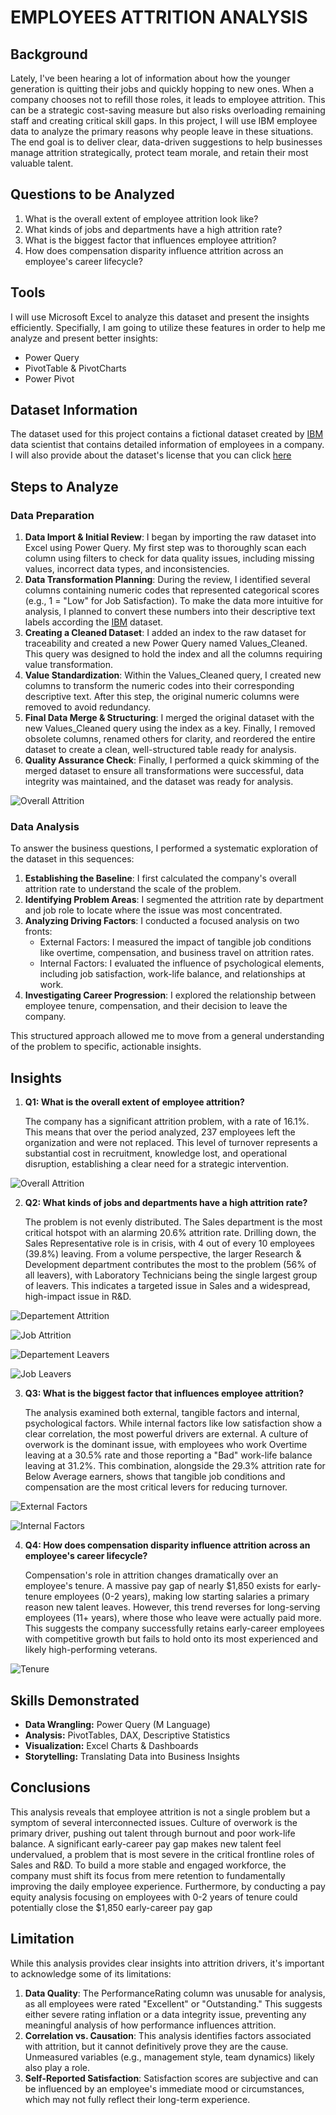 # **EMPLOYEES ATTRITION ANALYSIS**

## **Background**
Lately, I've been hearing a lot of information about how the younger generation is quitting their jobs and quickly hopping to new ones. When a company chooses not to refill those roles, it leads to employee attrition. This can be a strategic cost-saving measure but also risks overloading remaining staff and creating critical skill gaps. In this project, I will use IBM employee data to analyze the primary reasons why people leave in these situations. The end goal is to deliver clear, data-driven suggestions to help businesses manage attrition strategically, protect team morale, and retain their most valuable talent.

## **Questions to be Analyzed**
1. What is the overall extent of employee attrition look like?
2. What kinds of jobs and departments have a high attrition rate?
3. What is the biggest factor that influences employee attrition?
4. How does compensation disparity influence attrition across an employee's career lifecycle?

## **Tools**
I will use Microsoft Excel to analyze this dataset and present the insights efficiently. Specifially, I am going to utilize these features in order to help me analyze and present better insights:
- Power Query
- PivotTable & PivotCharts
- Power Pivot

## **Dataset Information**
The dataset used for this project contains a fictional dataset created by [IBM](https://www.kaggle.com/datasets/pavansubhasht/ibm-hr-analytics-attrition-dataset) data scientist that contains detailed information of employees in a company. I will also provide about the dataset's license that you can click [here](https://opendatacommons.org/licenses/dbcl/1-0/)

## **Steps to Analyze**
### Data Preparation
1. **Data Import & Initial Review**: I began by importing the raw dataset into Excel using Power Query. My first step was to thoroughly scan each column using filters to check for data quality issues, including missing values, incorrect data types, and inconsistencies.
2. **Data Transformation Planning**: During the review, I identified several columns containing numeric codes that represented categorical scores (e.g., 1 = "Low" for Job Satisfaction). To make the data more intuitive for analysis, I planned to convert these numbers into their descriptive text labels according the [IBM](https://www.kaggle.com/datasets/pavansubhasht/ibm-hr-analytics-attrition-dataset) dataset.
3. **Creating a Cleaned Dataset**: I added an index to the raw dataset for traceability and created a new Power Query named Values_Cleaned. This query was designed to hold the index and all the columns requiring value transformation.
4. **Value Standardization**: Within the Values_Cleaned query, I created new columns to transform the numeric codes into their corresponding descriptive text. After this step, the original numeric columns were removed to avoid redundancy.
5. **Final Data Merge & Structuring**: I merged the original dataset with the new Values_Cleaned query using the index as a key. Finally, I removed obsolete columns, renamed others for clarity, and reordered the entire dataset to create a clean, well-structured table ready for analysis.
6. **Quality Assurance Check**: Finally, I performed a quick skimming of the merged dataset to ensure all transformations were successful, data integrity was maintained, and the dataset was ready for analysis.

![Overall Attrition](https://github.com/PadmoProject/AttritionAnalysis/blob/main/Images/Cleaning%20Data.png?raw=true)


### Data Analysis
To answer the business questions, I performed a systematic exploration of the dataset in this sequences:
1. **Establishing the Baseline**: I first calculated the company's overall attrition rate to understand the scale of the problem.
2. **Identifying Problem Areas**: I segmented the attrition rate by department and job role to locate where the issue was most concentrated.
3. **Analyzing Driving Factors**: I conducted a focused analysis on two fronts:
   - External Factors: I measured the impact of tangible job conditions like overtime, compensation, and business travel on attrition rates.
   - Internal Factors: I evaluated the influence of psychological elements, including job satisfaction, work-life balance, and relationships at work.
4. **Investigating Career Progression**: I explored the relationship between employee tenure, compensation, and their decision to leave the company.

This structured approach allowed me to move from a general understanding of the problem to specific, actionable insights.

## **Insights**
1. **Q1: What is the overall extent of employee attrition?**

   The company has a significant attrition problem, with a rate of 16.1%. This means that over the period analyzed, 237 employees left the organization and were not replaced. This level of turnover represents a substantial cost in recruitment, knowledge lost, and operational disruption, establishing a clear need for a strategic intervention.

![Overall Attrition](https://github.com/PadmoProject/AttritionAnalysis/blob/main/Images/Q1-Overall%20Attrition.png?raw=true)

2. **Q2: What kinds of jobs and departments have a high attrition rate?**

   The problem is not evenly distributed. The Sales department is the most critical hotspot with an alarming 20.6% attrition rate. Drilling down, the Sales Representative role is in crisis, with 4 out of every 10 employees (39.8%) leaving. From a volume perspective, the larger Research & Development department contributes the most to the problem (56% of all leavers), with Laboratory Technicians being the single largest group of leavers. This indicates a targeted issue in Sales and a widespread, high-impact issue in R&D.

![Departement Attrition](https://github.com/PadmoProject/AttritionAnalysis/blob/main/Images/Q2A-DeptAttr.png?raw=true)

![Job Attrition](https://github.com/PadmoProject/AttritionAnalysis/blob/main/Images/Q2A-JobAttr.png?raw=true)

![Departement Leavers](https://github.com/PadmoProject/AttritionAnalysis/blob/main/Images/Q2B-DeptLeavers.png?raw=true)

![Job Leavers](https://github.com/PadmoProject/AttritionAnalysis/blob/main/Images/Q2B-JobLeavers.png?raw=true)

3. **Q3: What is the biggest factor that influences employee attrition?**

   The analysis examined both external, tangible factors and internal, psychological factors. While internal factors like low satisfaction show a clear correlation, the most powerful drivers are external. A culture of overwork is the dominant issue, with employees who work Overtime leaving at a 30.5% rate and those reporting a "Bad" work-life balance leaving at 31.2%. This combination, alongside the 29.3% attrition rate for Below Average earners, shows that tangible job conditions and compensation are the most critical levers for reducing turnover.

![External Factors](https://github.com/PadmoProject/AttritionAnalysis/blob/main/Images/Q3-ExtFactors.png?raw=true)

![Internal Factors](https://github.com/PadmoProject/AttritionAnalysis/blob/main/Images/Q3-IntFactors.png?raw=true)

4. **Q4: How does compensation disparity influence attrition across an employee's career lifecycle?**

   Compensation's role in attrition changes dramatically over an employee's tenure. A massive pay gap of nearly $1,850 exists for early-tenure employees (0-2 years), making low starting salaries a primary reason new talent leaves. However, this trend reverses for long-serving employees (11+ years), where those who leave were actually paid more. This suggests the company successfully retains early-career employees with competitive growth but fails to hold onto its most experienced and likely high-performing veterans.

![Tenure](https://github.com/PadmoProject/AttritionAnalysis/blob/main/Images/Q4-Income.png?raw=true)

## Skills Demonstrated
- **Data Wrangling:** Power Query (M Language)
- **Analysis:** PivotTables, DAX, Descriptive Statistics
- **Visualization:** Excel Charts & Dashboards
- **Storytelling:** Translating Data into Business Insights

## **Conclusions**
This analysis reveals that employee attrition is not a single problem but a symptom of several interconnected issues. Culture of overwork is the primary driver, pushing out talent through burnout and poor work-life balance. A significant early-career pay gap makes new talent feel undervalued, a problem that is most severe in the critical frontline roles of Sales and R&D. To build a more stable and engaged workforce, the company must shift its focus from mere retention to fundamentally improving the daily employee experience. Furthermore, by conducting a pay equity analysis focusing on employees with 0-2 years of tenure could potentially close the $1,850 early-career pay gap

## **Limitation**
While this analysis provides clear insights into attrition drivers, it's important to acknowledge some of its limitations:
1. **Data Quality**: The PerformanceRating column was unusable for analysis, as all employees were rated "Excellent" or "Outstanding." This suggests either severe rating inflation or a data integrity issue, preventing any meaningful analysis of how performance influences attrition.
2. **Correlation vs. Causation**: This analysis identifies factors associated with attrition, but it cannot definitively prove they are the cause. Unmeasured variables (e.g., management style, team dynamics) likely also play a role.
3. **Self-Reported Satisfaction**: Satisfaction scores are subjective and can be influenced by an employee's immediate mood or circumstances, which may not fully reflect their long-term experience.

